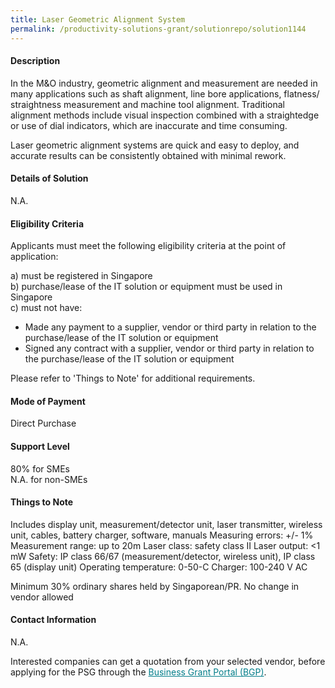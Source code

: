 ```yaml
---
title: Laser Geometric Alignment System
permalink: /productivity-solutions-grant/solutionrepo/solution1144
---
```


#### Description

In the M&O industry, geometric alignment and measurement are needed in many applications such as shaft alignment, line bore applications, flatness/ straightness measurement and machine tool alignment. Traditional alignment methods include visual inspection combined with a straightedge or use of dial indicators, which are inaccurate and time consuming.

Laser geometric alignment systems are quick and easy to deploy, and accurate results can be consistently obtained with minimal rework.  

#### Details of Solution

N.A.

#### Eligibility Criteria

Applicants must meet the following eligibility criteria at the point of application:

a) must be registered in Singapore <br>
b) purchase/lease of the IT solution or equipment must be used in Singapore <br>
c) must not have:
- Made any payment to a supplier, vendor or third party in relation to the purchase/lease of the IT solution or equipment
- Signed any contract with a supplier, vendor or third party in relation to the purchase/lease of the IT solution or equipment

Please refer to 'Things to Note' for additional requirements.

#### Mode of Payment
Direct Purchase

#### Support Level
80% for SMEs <br>
N.A. for non-SMEs

#### Things to Note
Includes display unit, measurement/detector unit, laser transmitter, wireless unit, cables, battery charger, software, manuals
Measuring errors: +/- 1%
Measurement range: up to 20m
Laser class: safety class II
Laser output: <1 mW
Safety: IP class 66/67 (measurement/detector, wireless unit), IP class 65 (display unit)
Operating temperature: 0-50-C
Charger: 100-240 V AC

Minimum 30% ordinary shares held by Singaporean/PR. No change in vendor allowed

#### Contact Information
N.A.

Interested companies can get a quotation from your selected vendor, before applying for the PSG through the <a target='_blank' style='color:#037e8a' href='https://www.businessgrants.gov.sg/'>Business Grant Portal (BGP)</a>.
